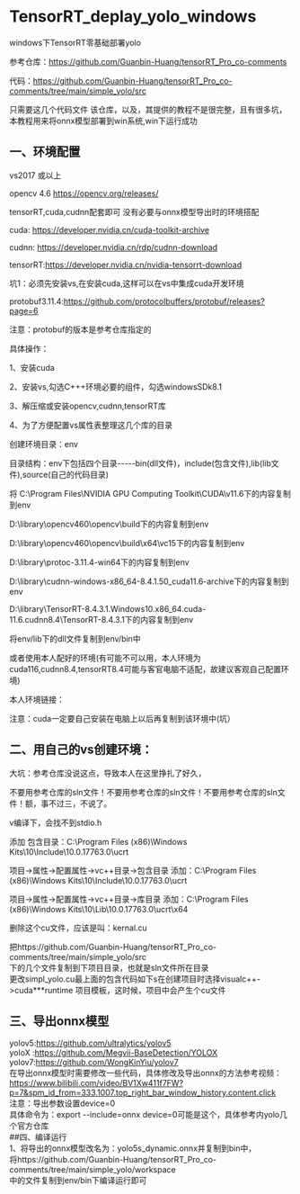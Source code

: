 # TensorRT_deplay_yolo_windows
windows下TensorRT零基础部署yolo  

参考仓库：https://github.com/Guanbin-Huang/tensorRT_Pro_co-comments  

代码：https://github.com/Guanbin-Huang/tensorRT_Pro_co-comments/tree/main/simple_yolo/src    

只需要这几个代码文件
该仓库，以及，其提供的教程不是很完整，且有很多坑，本教程用来将onnx模型部署到win系统,win下运行成功  

一、环境配置
-----------
vs2017 或以上  

opencv 4.6 https://opencv.org/releases/  

tensorRT,cuda,cudnn配套即可 没有必要与onnx模型导出时的环境搭配  

cuda: https://developer.nvidia.cn/cuda-toolkit-archive  

cudnn: https://developer.nvidia.cn/rdp/cudnn-download 

tensorRT:https://developer.nvidia.cn/nvidia-tensorrt-download  

坑1：必须先安装vs,在安装cuda,这样可以在vs中集成cuda开发环境  

protobuf3.11.4:https://github.com/protocolbuffers/protobuf/releases?page=6  

注意：protobuf的版本是参考仓库指定的  

具体操作：  

1、安装cuda  

2、安装vs,勾选C+++环境必要的组件，勾选windowsSDk8.1  

3、解压缩或安装opencv,cudnn,tensorRT库  

4、为了方便配置vs属性表整理这几个库的目录  

创建环境目录：env  

目录结构：env下包括四个目录-----bin(dll文件)，include(包含文件),lib(lib文件),source(自己的代码目录)  

将 C:\Program Files\NVIDIA GPU Computing Toolkit\CUDA\v11.6下的内容复制到env  

   D:\library\opencv460\opencv\build下的内容复制到env  
   
   D:\library\opencv460\opencv\build\x64\vc15下的内容复制到env  
   
   D:\library\protoc-3.11.4-win64下的内容复制到env  
   
   D:\library\cudnn-windows-x86_64-8.4.1.50_cuda11.6-archive下的内容复制到env  
   
   D:\library\TensorRT-8.4.3.1.Windows10.x86_64.cuda-11.6.cudnn8.4\TensorRT-8.4.3.1下的内容复制到env  
   
   将env/lib下的dll文件复制到env/bin中  
   
   或者使用本人配好的环境(有可能不可以用，本人环境为cuda116,cudnn8.4,tensorRT8.4可能与客官电脑不适配，故建议客观自己配置环境)  
   
   本人环境链接：  
   
   注意：cuda一定要自己安装在电脑上以后再复制到该环境中(坑）  
   
二、用自己的vs创建环境：  
-----------------------

大坑：参考仓库没说这点，导致本人在这里挣扎了好久，  

不要用参考仓库的sln文件！不要用参考仓库的sln文件！不要用参考仓库的sln文件！额，事不过三，不说了。  

v编译下，会找不到stdio.h  

添加 包含目录：C:\Program Files (x86)\Windows Kits\10\Include\10.0.17763.0\ucrt  

项目->属性->配置属性->vc++目录->包含目录   添加：C:\Program Files (x86)\Windows Kits\10\Include\10.0.17763.0\ucrt  

项目->属性->配置属性->vc++目录->库目录   添加：C:\Program Files (x86)\Windows Kits\10\Lib\10.0.17763.0\ucrt\x64  

删除这个cu文件，应该是叫：kernal.cu  

把https://github.com/Guanbin-Huang/tensorRT_Pro_co-comments/tree/main/simple_yolo/src  
下的几个文件复制到下项目目录，也就是sln文件所在目录    
更改simpl_yolo.cu最上面的包含代码如下s在创建项目时选择visualc++->cuda***runtime 项目模板，这时候，项目中会产生个cu文件  

三、导出onnx模型
------------
yolov5:https://github.com/ultralytics/yolov5  
yoloX :https://github.com/Megvii-BaseDetection/YOLOX  
yolov7:https://github.com/WongKinYiu/yolov7  
在导出onnx模型时需要修改一些代码，具体修改及导出onnx的方法参考视频：  
https://www.bilibili.com/video/BV1Xw411f7FW?p=7&spm_id_from=333.1007.top_right_bar_window_history.content.click    
注意：导出参数设置device=0  
  具体命令为：export --include=onnx device=0可能是这个，具体参考内yolo几个官方仓库  
##四、编译运行  
1、将导出的onnx模型改名为：yolo5s_dynamic.onnx并复制到bin中，  
将https://github.com/Guanbin-Huang/tensorRT_Pro_co-comments/tree/main/simple_yolo/workspace  
中的文件复制到env/bin下编译运行即可  

